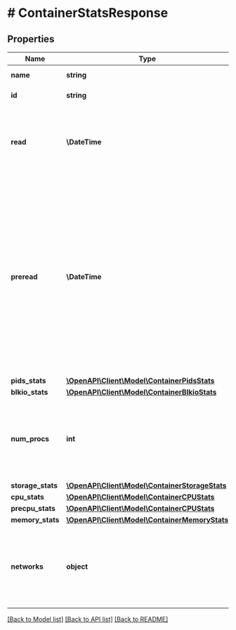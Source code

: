 # # ContainerStatsResponse

## Properties

Name | Type | Description | Notes
------------ | ------------- | ------------- | -------------
**name** | **string** | Name of the container | [optional]
**id** | **string** | ID of the container | [optional]
**read** | **\DateTime** | Date and time at which this sample was collected. The value is formatted as [RFC 3339](https://www.ietf.org/rfc/rfc3339.txt) with nano-seconds. | [optional]
**preread** | **\DateTime** | Date and time at which this first sample was collected. This field is not propagated if the \&quot;one-shot\&quot; option is set. If the \&quot;one-shot\&quot; option is set, this field may be omitted, empty, or set to a default date (&#x60;0001-01-01T00:00:00Z&#x60;).  The value is formatted as [RFC 3339](https://www.ietf.org/rfc/rfc3339.txt) with nano-seconds. | [optional]
**pids_stats** | [**\OpenAPI\Client\Model\ContainerPidsStats**](ContainerPidsStats.md) |  | [optional]
**blkio_stats** | [**\OpenAPI\Client\Model\ContainerBlkioStats**](ContainerBlkioStats.md) |  | [optional]
**num_procs** | **int** | The number of processors on the system.  This field is Windows-specific and always zero for Linux containers. | [optional]
**storage_stats** | [**\OpenAPI\Client\Model\ContainerStorageStats**](ContainerStorageStats.md) |  | [optional]
**cpu_stats** | [**\OpenAPI\Client\Model\ContainerCPUStats**](ContainerCPUStats.md) |  | [optional]
**precpu_stats** | [**\OpenAPI\Client\Model\ContainerCPUStats**](ContainerCPUStats.md) |  | [optional]
**memory_stats** | [**\OpenAPI\Client\Model\ContainerMemoryStats**](ContainerMemoryStats.md) |  | [optional]
**networks** | **object** | Network statistics for the container per interface.  This field is omitted if the container has no networking enabled. | [optional]

[[Back to Model list]](../../README.md#models) [[Back to API list]](../../README.md#endpoints) [[Back to README]](../../README.md)
